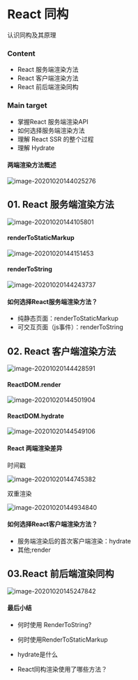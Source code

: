 



# React 同构

认识同构及其原理



### Content

+ React 服务端渲染方法
+ React 客户端渲染方法
+ React 前后端渲染同构



### Main target

+ 掌握React 服务端渲染API
+ 如何选择服务端渲染方法
+ 理解 React SSR 的整个过程
+ 理解 Hydrate



#### 两端渲染方法概述

![image-20201020144025276](/Users/terry/typero-image/image-20201020144025276.png)



## 01. React 服务端渲染方法

![image-20201020144105801](/Users/terry/typero-image/image-20201020144105801.png)

#### renderToStaticMarkup

![image-20201020144151453](/Users/terry/typero-image/image-20201020144151453.png)



#### renderToString

![image-20201020144243737](/Users/terry/typero-image/image-20201020144243737.png)

#### 如何选择React服务端渲染方法？

+ 纯静态页面：renderToStaticMarkup
+ 可交互页面（js事件）：renderToString



## 02. React 客户端渲染方法

![image-20201020144428591](/Users/terry/typero-image/image-20201020144428591.png)

#### ReactDOM.render

![image-20201020144501904](/Users/terry/typero-image/image-20201020144501904.png)



#### ReactDOM.hydrate

![image-20201020144549106](/Users/terry/typero-image/image-20201020144549106.png)



#### React 两端渲染差异

时间戳

![image-20201020144745382](/Users/terry/typero-image/image-20201020144745382.png)

双重渲染

![image-20201020144934840](/Users/terry/typero-image/image-20201020144934840.png)



#### 如何选择React客户端渲染方法？

+ 服务端渲染后的首次客户端渲染：hydrate
+ 其他;render



## 03.React 前后端渲染同构

![image-20201020145247842](/Users/terry/typero-image/image-20201020145247842.png)



#### 最后小结

+ 何时使用 RenderToString?

+ 何时使用RenderToStaticMarkup

+ hydrate是什么

+ React同构渲染使用了哪些方法？

  
